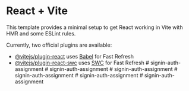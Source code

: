 # React + Vite

This template provides a minimal setup to get React working in Vite with HMR and some ESLint rules.

Currently, two official plugins are available:

- [@vitejs/plugin-react](https://github.com/vitejs/vite-plugin-react/blob/main/packages/plugin-react/README.md) uses [Babel](https://babeljs.io/) for Fast Refresh
- [@vitejs/plugin-react-swc](https://github.com/vitejs/vite-plugin-react-swc) uses [SWC](https://swc.rs/) for Fast Refresh
#   s i g n i n - a u t h - a s s i g n m e n t  
 #   s i g n i n - a u t h - a s s i g n m e n t  
 #   s i g n i n - a u t h - a s s i g n m e n t  
 #   s i g n i n - a u t h - a s s i g n m e n t  
 #   s i g n i n - a u t h - a s s i g n m e n t  
 #   s i g n i n - a u t h - a s s i g n m e n t  
 